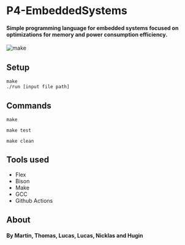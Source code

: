 # P4-EmbeddedSystems
#### Simple programming language for embedded systems focused on optimizations for memory and power consumption efficiency.
![make](https://github.com/MartinCornelius/P4-EmbeddedSystems/actions/workflows/makefile.yml/badge.svg)

## Setup
```
make
./run [input file path]
```
## Commands
```
make
```
```
make test
```
```
make clean
```

## Tools used
* Flex
* Bison
* Make
* GCC
* Github Actions

## About
#### By Martin, Thomas, Lucas, Lucas, Nicklas and Hugin
